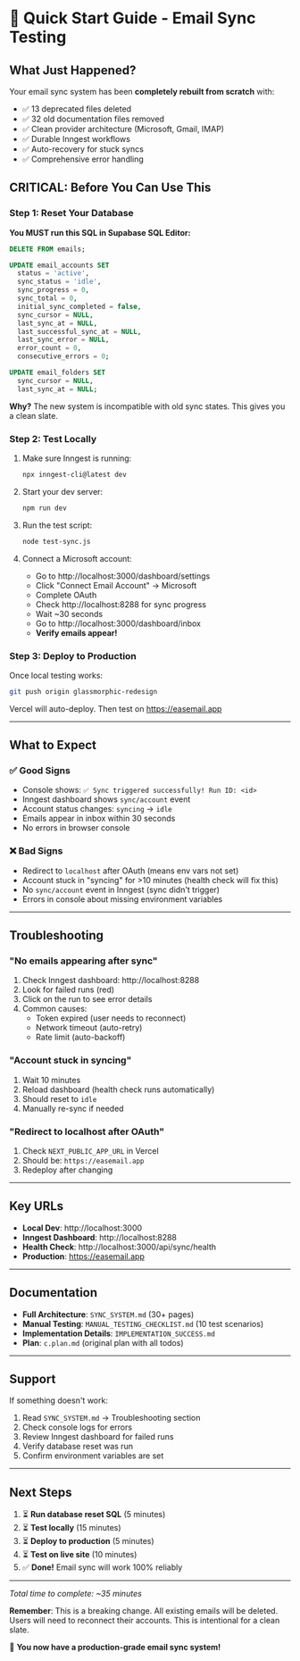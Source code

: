 # 🚀 Quick Start Guide - Email Sync Testing

## What Just Happened?

Your email sync system has been **completely rebuilt from scratch** with:
- ✅ 13 deprecated files deleted
- ✅ 32 old documentation files removed
- ✅ Clean provider architecture (Microsoft, Gmail, IMAP)
- ✅ Durable Inngest workflows
- ✅ Auto-recovery for stuck syncs
- ✅ Comprehensive error handling

## CRITICAL: Before You Can Use This

### Step 1: Reset Your Database

**You MUST run this SQL in Supabase SQL Editor:**

```sql
DELETE FROM emails;

UPDATE email_accounts SET
  status = 'active',
  sync_status = 'idle',
  sync_progress = 0,
  sync_total = 0,
  initial_sync_completed = false,
  sync_cursor = NULL,
  last_sync_at = NULL,
  last_successful_sync_at = NULL,
  last_sync_error = NULL,
  error_count = 0,
  consecutive_errors = 0;

UPDATE email_folders SET
  sync_cursor = NULL,
  last_sync_at = NULL;
```

**Why?** The new system is incompatible with old sync states. This gives you a clean slate.

### Step 2: Test Locally

1. Make sure Inngest is running:
   ```bash
   npx inngest-cli@latest dev
   ```

2. Start your dev server:
   ```bash
   npm run dev
   ```

3. Run the test script:
   ```bash
   node test-sync.js
   ```

4. Connect a Microsoft account:
   - Go to http://localhost:3000/dashboard/settings
   - Click "Connect Email Account" → Microsoft
   - Complete OAuth
   - Check http://localhost:8288 for sync progress
   - Wait ~30 seconds
   - Go to http://localhost:3000/dashboard/inbox
   - **Verify emails appear!**

### Step 3: Deploy to Production

Once local testing works:

```bash
git push origin glassmorphic-redesign
```

Vercel will auto-deploy. Then test on https://easemail.app

---

## What to Expect

### ✅ Good Signs

- Console shows: `✅ Sync triggered successfully! Run ID: <id>`
- Inngest dashboard shows `sync/account` event
- Account status changes: `syncing` → `idle`
- Emails appear in inbox within 30 seconds
- No errors in browser console

### ❌ Bad Signs

- Redirect to `localhost` after OAuth (means env vars not set)
- Account stuck in "syncing" for >10 minutes (health check will fix this)
- No `sync/account` event in Inngest (sync didn't trigger)
- Errors in console about missing environment variables

---

## Troubleshooting

### "No emails appearing after sync"

1. Check Inngest dashboard: http://localhost:8288
2. Look for failed runs (red)
3. Click on the run to see error details
4. Common causes:
   - Token expired (user needs to reconnect)
   - Network timeout (auto-retry)
   - Rate limit (auto-backoff)

### "Account stuck in syncing"

1. Wait 10 minutes
2. Reload dashboard (health check runs automatically)
3. Should reset to `idle`
4. Manually re-sync if needed

### "Redirect to localhost after OAuth"

1. Check `NEXT_PUBLIC_APP_URL` in Vercel
2. Should be: `https://easemail.app`
3. Redeploy after changing

---

## Key URLs

- **Local Dev**: http://localhost:3000
- **Inngest Dashboard**: http://localhost:8288
- **Health Check**: http://localhost:3000/api/sync/health
- **Production**: https://easemail.app

---

## Documentation

- **Full Architecture**: `SYNC_SYSTEM.md` (30+ pages)
- **Manual Testing**: `MANUAL_TESTING_CHECKLIST.md` (10 test scenarios)
- **Implementation Details**: `IMPLEMENTATION_SUCCESS.md`
- **Plan**: `c.plan.md` (original plan with all todos)

---

## Support

If something doesn't work:

1. Read `SYNC_SYSTEM.md` → Troubleshooting section
2. Check console logs for errors
3. Review Inngest dashboard for failed runs
4. Verify database reset was run
5. Confirm environment variables are set

---

## Next Steps

1. ⏳ **Run database reset SQL** (5 minutes)
2. ⏳ **Test locally** (15 minutes)
3. ⏳ **Deploy to production** (5 minutes)
4. ⏳ **Test on live site** (10 minutes)
5. ✅ **Done!** Email sync will work 100% reliably

---

*Total time to complete: ~35 minutes*

**Remember**: This is a breaking change. All existing emails will be deleted. Users will need to reconnect their accounts. This is intentional for a clean slate.

🎉 **You now have a production-grade email sync system!**
